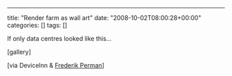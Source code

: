 ---
title: "Render farm as wall art"
date: "2008-10-02T08:00:28+00:00"
categories: []
tags: []

If only data centres looked like this...

[gallery]

[via Devicelnn &amp; <a href="http://www.coroflot.com/public/individual_file.asp?individual_id=226605&amp;portfolio_id=1566546&amp;specialty=4&amp;sort_by=1&amp;c=1&amp;">Frederik Perman</a>]
